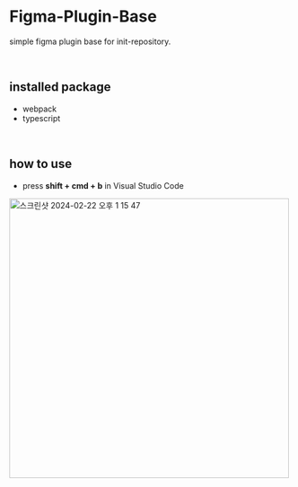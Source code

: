 # Figma-Plugin-Base

simple figma plugin base for init-repository.

<br>

## installed package

- webpack
- typescript

<br>

## how to use

- press <b>shift + cmd + b</b> in Visual Studio Code

<img width="498" alt="스크린샷 2024-02-22 오후 1 15 47" src="https://github.com/koreanddinghwan/figma-plugin-base/assets/76278794/c4250246-2eff-4854-bb80-3ff3f198c38b">
